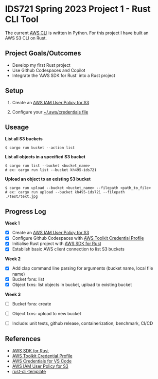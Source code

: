 # IDS721 Spring 2023 Project 1 - Rust CLI Tool

The current [AWS CLI](https://github.com/aws/aws-cli/tree/v2) is written in Python. For this project I have built an AWS S3 CLI on Rust.

## Project Goals/Outcomes

* Develop my first Rust project
* Use Github Codespaces and Copilot
* Integrate the 'AWS SDK for Rust' into a Rust project

## Setup

1. Create an [AWS IAM User Policy for S3](https://docs.aws.amazon.com/AmazonS3/latest/userguide/security-iam-awsmanpol.html)

2. Configure your [~/.aws/credentials file](https://docs.aws.amazon.com/cli/latest/userguide/cli-configure-files.html#cli-configure-files-where)

## Useage

**List all S3 buckets**
```
$ cargo run bucket --action list
```

**List all objects in a specified S3 bucket**
```
$ cargo run list --bucket <bucket_name>
# ex: cargo run list --bucket kh495-ids721
```

**Upload an object to an existing S3 bucket**
```
$ cargo run upload --bucket <bucket_name> --filepath <path_to_file>
# ex: cargo run upload --bucket kh495-ids721 --filepath ./test/text.jpg
```

## Progress Log

**Week 1**
- [x] Create an [AWS IAM User Policy for S3](https://docs.aws.amazon.com/AmazonS3/latest/userguide/security-iam-awsmanpol.html)
- [x] Configure Github Codespaces with [AWS Toolkit Credential Profile](https://docs.aws.amazon.com/toolkit-for-vscode/latest/userguide/setup-credentials.html)
- [x] Initialise Rust project with [AWS SDK for Rust](https://github.com/awslabs/aws-sdk-rust)
- [x] Establish basic AWS client connection to list S3 buckets

**Week 2**
- [x] Add clap command line parsing for arguments (bucket name, local file name)
- [x] Bucket fxns: list
- [x] Object fxns: list objects in bucket, upload to existing bucket

**Week 3**
- [ ] Bucket fxns: create
- [ ] Object fxns: upload to new bucket
- [ ] Include: unit tests, github release, containerization, benchmark, CI/CD


## References

* [AWS SDK for Rust](https://github.com/awslabs/aws-sdk-rust)
* [AWS Toolkit Credential Profile](https://docs.aws.amazon.com/cli/latest/userguide/cli-configure-files.html#cli-configure-files-where)
* [AWS Credentials for VS Code](https://docs.aws.amazon.com/toolkit-for-vscode/latest/userguide/setup-credentials.html)
* [AWS IAM User Policy for S3](https://docs.aws.amazon.com/AmazonS3/latest/userguide/security-iam-awsmanpol.html)
* [rust-cli-template](https://github.com/kbknapp/rust-cli-template)